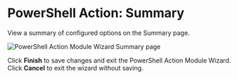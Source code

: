 # PowerShell Action: Summary

View a summary of configured options on the Summary page.

![PowerShell Action Module Wizard Summary page](/img/product_docs/accessanalyzer/11.6/admin/datacollector/adinventory/summary.webp)

Click **Finish** to save changes and exit the PowerShell Action Module Wizard. Click **Cancel** to
exit the wizard without saving.
